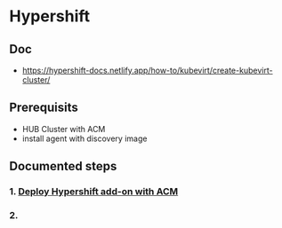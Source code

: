 
# Hypershift

## Doc

- https://hypershift-docs.netlify.app/how-to/kubevirt/create-kubevirt-cluster/


## Prerequisits

* HUB Cluster with ACM
* install agent with discovery image

## Documented steps

### 1. [Deploy Hypershift add-on with ACM](STEP01.md)
### 2. 